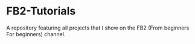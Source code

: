 # FB2-Tutorials
A repository featuring all projects that I show on the FB2 (From beginners For beginners) channel.
